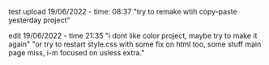 test upload 19/06/2022 - time: 08:37
"try to remake wtih copy-paste yesterday project"

edit 19/06/2022 - time 21:35
"i dont like color project, maybe try to make it again"
"or try to restart style.css with some fix on html too,
some stuff main page miss, i-m focused on usless extra."
